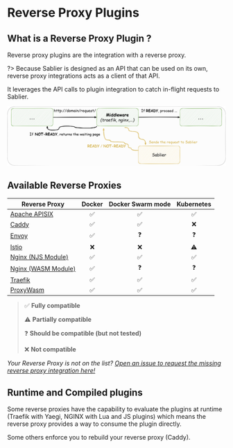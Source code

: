 # Reverse Proxy Plugins

## What is a Reverse Proxy Plugin ?

Reverse proxy plugins are the integration with a reverse proxy.

?> Because Sablier is designed as an API that can be used on its own, reverse proxy integrations acts as a client of that API.

It leverages the API calls to plugin integration to catch in-flight requests to Sablier.

![Reverse Proxy Integration](../assets/img/reverse-proxy-integration.png)

## Available Reverse Proxies

| Reverse Proxy                                   | Docker | Docker Swarm mode | Kubernetes |                  
|-------------------------------------------------|:------:|:-----------------:|:----------:|
| [Apache APISIX](/plugins/apacheapisix)          |   ✅    |         ✅         |     ✅      |                                                           
| [Caddy](/plugins/caddy)                         |   ✅    |         ✅         |     ❌      |                                                           
| [Envoy](/plugins/envoy)                         |   ✅    |         ❓         |     ❓      |                                                           
| [Istio](plugins/istio)                          |   ❌    |         ❌         |     ⚠️     |                                                           
| [Nginx (NJS Module)](/plugins/nginx_njs)        |   ✅    |         ✅         |     ✅      |
| [Nginx (WASM Module)](/plugins/nginx_proxywasm) |   ✅    |         ❓         |     ❓      |
| [Traefik](/plugins/traefik)                     |   ✅    |         ✅         |     ✅      |
| [ProxyWasm](/plugins/proxywasm)                 |   ✅    |         ✅         |     ✅      |

> ✅ **Fully compatible**
> 
> ⚠️ **Partially compatible**
> 
> ❓ **Should be compatible (but not tested)**
> 
> ❌ **Not compatible**

*Your Reverse Proxy is not on the list? [Open an issue to request the missing reverse proxy integration here!](https://github.com/acouvreur/sablier/issues/new?assignees=&labels=enhancement%2C+reverse-proxy&projects=&template=reverse-proxy-integration-request.md&title=Add+%60%5BREVERSE+PROXY%5D%60+reverse+proxy+integration)*

## Runtime and Compiled plugins

Some reverse proxies have the capability to evaluate the plugins at runtime (Traefik with Yaegi, NGINX with Lua and JS plugins) which means the reverse proxy provides a way to consume the plugin directly.

Some others enforce you to rebuild your reverse proxy (Caddy).